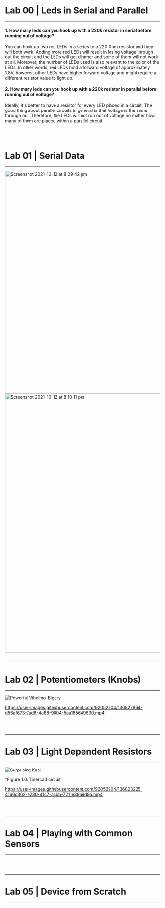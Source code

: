 <h1> Lab 00 | Leds in Serial and Parallel </h1>
<hr>
<h4>1. How many leds can you hook up with a 220k resistor in serial before running out of voltage?</h4> 
<p>You can hook up two red LEDs in a series to a 220 Ohm resistor and they will both work. Adding more red LEDs will result in losing voltage through out the circuit and the LEDs will get dimmer and some of them will not work at all. Moreover, the number of LEDs used is also relevant to the color of the LEDs. In other words, red LEDs hold a forward voltage of approximately 1.8V, however, other LEDs have higher forward voltage and might require a different resistor value to light up. </p>

<h4>2. How many leds can you hook up with a 220k resistor in parallel before running out of voltage? </h4>
<p> Ideally, it's better to have a resistor for every LED placed in a circuit. The good thing about parallel circuits in general is that Voltage is the same through out. Therefore, the LEDs will not run out of voltage no matter how many of them are placed within a parallel circuit. </p>

<br>
<br>

<h1> Lab 01 | Serial Data </h1>
<hr>

<img width="726" alt="Screenshot 2021-10-12 at 8 09 42 pm" src="https://user-images.githubusercontent.com/92052904/137014939-d0b00364-ba73-4496-92d7-d52535fd5f7f.png">

<img width="843" alt="Screenshot 2021-10-12 at 8 10 11 pm" src="https://user-images.githubusercontent.com/92052904/137014949-ced1c388-39df-4dd7-affe-0d180361ec34.png">


<br>
<br>

<hr>
<h1> Lab 02 | Potentiometers (Knobs) </h1>
<hr>

![Powerful Vihelmo-Bigery](https://user-images.githubusercontent.com/92052904/136826382-80fab1ee-c22f-40f3-85ec-589eaec8c53a.png)


https://user-images.githubusercontent.com/92052904/136827864-d56af673-7ad6-4a88-9804-5aa165649830.mp4



<br>
<br>

<hr>
<h1> Lab 03 | Light Dependent Resistors </h1>
<hr>


![Surprising Kasi](https://user-images.githubusercontent.com/92052904/136822725-6d1202cd-d8fe-4956-a33d-1e6ea5caf0aa.png)
<p>^Figure 1.0. Tinercad circuit</p>



https://user-images.githubusercontent.com/92052904/136823225-4166c362-e230-41c7-aabb-7211e39a9d9a.mp4


<br>
<br>

<hr>
<h1> Lab 04 | Playing with Common Sensors </h1>
<hr>

<br>
<br>

<hr>
<h1> Lab 05 | Device from Scratch </h1>
<hr>
